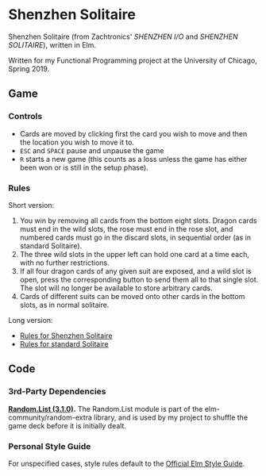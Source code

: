 # Shenzhen Solitaire

Shenzhen Solitaire (from Zachtronics' _SHENZHEN I/O_ and _SHENZHEN SOLITAIRE_), written in Elm.

Written for my Functional Programming project at the University of Chicago, Spring 2019.


## Game

### Controls

- Cards are moved by clicking first the card you wish to move and then the location you wish to move it to.
- `ESC` and `SPACE` pause and unpause the game
- `R` starts a new game (this counts as a loss unless the game has either been won or is still in the setup phase).

### Rules

Short version:
1. You win by removing all cards from the bottom eight slots.  Dragon cards must end in the wild slots, the rose must end in
the rose slot, and numbered cards must go in the discard slots, in sequential order (as in standard Solitaire).
2. The three wild slots in the upper left can hold one card at a time each, with no further restrictions.
3. If all four dragon cards of any given suit are exposed, and a wild slot is open, press the corresponding button to send them
all to that single slot. The slot will no longer be available to store arbitrary cards.
4. Cards of different suits can be moved onto other cards in the bottom slots, as in normal solitaire.

Long version:
- [Rules for Shenzhen Solitaire](https://shenzhen-io.fandom.com/wiki/Shenzhen_Solitaire)
- [Rules for standard Solitaire](https://bicyclecards.com/how-to-play/solitaire/)


## Code

### 3rd-Party Dependencies

**[Random.List (3.1.0)](https://package.elm-lang.org/packages/elm-community/random-extra/latest/).** The Random.List module is
part of the elm-community/random-extra library, and is used by my project to shuffle the game deck before it is initially
dealt.


### Personal Style Guide

For unspecified cases, style rules default to the [Official Elm Style Guide](https://elm-lang.org/docs/style-guide).
